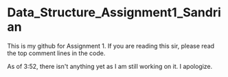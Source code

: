 # Data_Structure_Assignment1_Sandrian

This is my github for Assignment 1. If you are reading this sir, please read the top comment lines in the code.

As of 3:52, there isn't anything yet as I am still working on it. I apologize.


